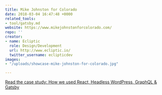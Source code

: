 ```yaml
---
title: Mike Johnston for Colorado
date: 2018-03-04 16:47:48 +0000
related_tools:
- tool/gatsby.md
website: https://www.mikejohnstonforcolorado.com/
repo: ''
creator:
- name: Ecliptic
  role: Design/Development
  url: http://www.ecliptic.io/
  twitter_username: eclipticdev
images:
- "/uploads/showcase-mike-johnston-for-colorado.jpg"

---
```

[Read the case study: How we used React, Headless WordPress, GraphQL & Gatsby](https://www.gatsbyjs.org/blog/2018-3-03-case-study-mike-johnston/)
